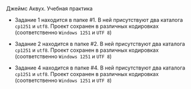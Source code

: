 Джеймс Аквух. Учебная практика

* Задание 1 находится в папке #1. В ней присутствуют два каталога `cp1251` и `utf8`. Проект сохранен в различных кодировках (соответственно `Windows 1251` и `UTF 8`)

* Задание 2 находится в папке #2. В ней присутствуют два каталога `cp1251` и `utf8`. Проект сохранен в различных кодировках (соответственно `Windows 1251` и `UTF 8`)

* Задание 4 находится в папке #4. В ней присутствуют два каталога `cp1251` и `utf8`. Проект сохранен в различных кодировках (соответственно `Windows 1251` и `UTF 8`)